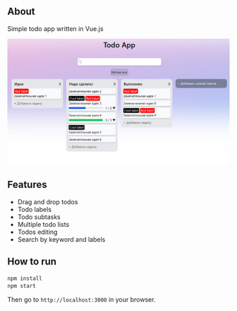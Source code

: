 ## About
Simple todo app written in Vue.js

![screenshot](screen.jpg "screenshot")

## Features
- Drag and drop todos
- Todo labels
- Todo subtasks
- Multiple todo lists
- Todos editing
- Search by keyword and labels
## How to run
```sh
npm install
npm start
```
Then go to `http://localhost:3000` in your browser.
